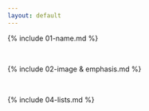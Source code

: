```yaml
---
layout: default
---
```


{% include 01-name.md %}

<br>

{% include 02-image & emphasis.md %}

<br>

{% include 04-lists.md %}

